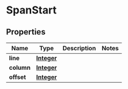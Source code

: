 

# SpanStart


## Properties

| Name | Type | Description | Notes |
|------------ | ------------- | ------------- | -------------|
|**line** | [**Integer**](Integer.md) |  |  |
|**column** | [**Integer**](Integer.md) |  |  |
|**offset** | [**Integer**](Integer.md) |  |  |




